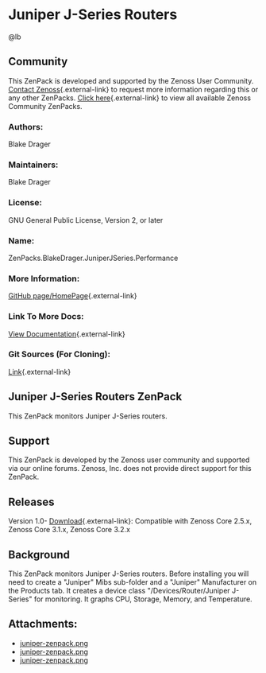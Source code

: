 # Juniper J-Series Routers

@lb[](img/zenpack-juniper-zenpack.png)

## Community

This ZenPack is developed and supported by the Zenoss User Community.
[Contact Zenoss](https://tryit.zenoss.com/zenpack-contact/){.external-link} to
request more information regarding this or any other ZenPacks. [Click here](https://zenoss.com/product/zenpacks?f%5B0%5D=im_field_zenpack_category:1021){.external-link} to
view all available Zenoss Community ZenPacks.

### Authors:

Blake Drager

### Maintainers:

Blake Drager

### License:

GNU General Public License, Version 2, or later

### Name:

ZenPacks.BlakeDrager.JuniperJSeries.Performance

### More Information:

[GitHub page/HomePage](http://community.zenoss.org/docs/DOC-3423){.external-link}

### Link To More Docs:

[View Documentation](http://community.zenoss.org/docs/DOC-3423){.external-link}

### Git Sources (For Cloning):

[Link](https://github.com/zenoss/ZenPacks.BlakeDrager.JuniperJSeries.Performance.git){.external-link}

## Juniper J-Series Routers ZenPack

This ZenPack monitors Juniper J-Series routers.

## Support

This ZenPack is developed by the Zenoss user community and supported via
our online forums. Zenoss, Inc. does not provide direct support for this
ZenPack.

## Releases

Version 1.0- [Download](https://storage.googleapis.com/zenpacks/ZenPacks.BlakeDrager.JuniperJSeries.Performance/1.0/ZenPacks.BlakeDrager.JuniperJSeries.Performance-1.0.egg){.external-link}:   Compatible with Zenoss Core 2.5.x, Zenoss Core 3.1.x, Zenoss Core
    3.2.x

## Background

This ZenPack monitors Juniper J-Series routers. Before installing you
will need to create a "Juniper" Mibs sub-folder and a "Juniper"
Manufacturer on the Products tab. It creates a device class
"/Devices/Router/Juniper J-Series" for monitoring. It graphs CPU,
Storage, Memory, and Temperature.

## Attachments:

-   [juniper-zenpack.png](img/zenpack-juniper-zenpack.png)
-   [juniper-zenpack.png](img/zenpack-juniper-zenpack.png)
-   [juniper-zenpack.png](img/zenpack-juniper-zenpack.png)

